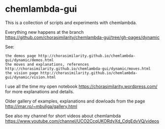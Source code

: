 chemlambda-gui
==============

This is a collection of scripts and experiments with chemlambda.

Everything new happens at the branch https://github.com/chorasimilarity/chemlambda-gui/tree/gh-pages/dynamic

See:

    the demos page http://chorasimilarity.github.io/chemlambda-gui/dynamic/demos.html
    the moves and explanations, references http://chorasimilarity.github.io/chemlambda-gui/dynamic/moves.html
    the vision page http://chorasimilarity.github.io/chemlambda-gui/dynamic/vision.html

I use all the time my open notebook https://chorasimilarity.wordpress.com/ for more explanations and details.

Older gallery of examples, explanations and dowloads from the page http://imar.ro/~mbuliga/gallery.html

See also my channel for short videos about chemlambda https://www.youtube.com/channel/UCO2CcqUKORdyXd_CdgEdvVQ/videos
